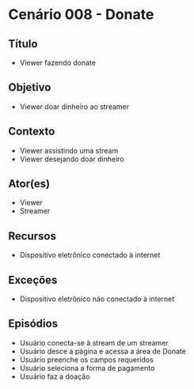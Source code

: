 # Cenário 008 - Donate

## Título
* Viewer fazendo donate

## Objetivo
* Viewer doar dinheiro ao streamer

## Contexto
* Viewer assistindo uma stream
* Viewer desejando doar dinheiro	

## Ator(es)
* Viewer
* Streamer

## Recursos
* Dispositivo eletrônico conectado à internet

## Exceções
* Dispositivo eletrônico não conectado à internet

## Episódios
* Usuário conecta-se à stream de um streamer
* Usuário desce a página e acessa a área de Donate
* Usuário preenche os campos requeridos
* Usuário seleciona a forma de pagamento
* Usuário faz a doação
